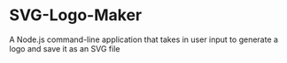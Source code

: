 # SVG-Logo-Maker
A Node.js command-line application that takes in user input to generate a logo and save it as an SVG file
